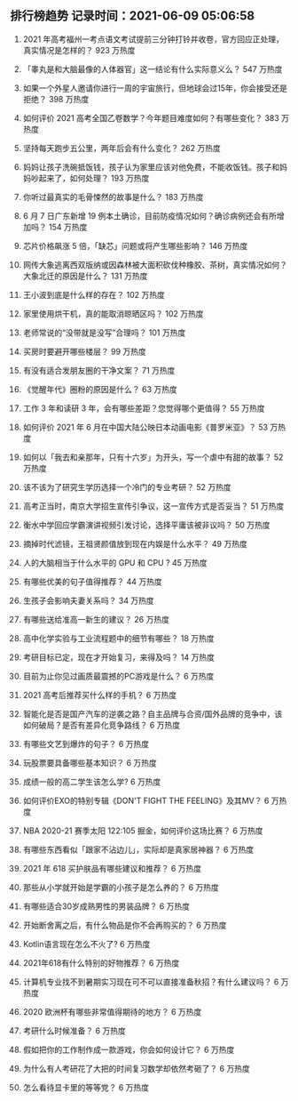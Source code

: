
## 排行榜趋势 记录时间：2021-06-09 05:06:58
  
  1. 2021 年高考福州一考点语文考试提前三分钟打铃并收卷，官方回应正处理，真实情况是怎样的？ 923 万热度
    
  2. 「睾丸是和大脑最像的人体器官」这一结论有什么实际意义么？ 547 万热度
    
  3. 如果一个外星人邀请你进行一周的宇宙旅行，但地球会过15年，你会接受还是拒绝？ 398 万热度
    
  4. 如何评价 2021 高考全国乙卷数学？今年题目难度如何？有哪些变化？ 383 万热度
    
  5. 坚持每天跑步五公里，两年后会有什么变化？ 262 万热度
    
  6. 妈妈让孩子洗碗抵饭钱，孩子认为家里应该对他免费，不能收饭钱。孩子和妈妈吵起来了，如何处理？ 193 万热度
    
  7. 你听过最真实的毛骨悚然的故事是什么？ 183 万热度
    
  8. 6 月 7 日广东新增 19 例本土确诊，目前防疫情况如何？确诊病例还会有所增加吗？ 154 万热度
    
  9. 芯片价格飙涨 5 倍，「缺芯」问题或将产生哪些影响？ 146 万热度
    
  10. 网传大象逃离西双版纳或因森林被大面积砍伐种橡胶、茶树，真实情况如何？大象北迁的原因是什么？ 131 万热度
    
  11. 王小波到底是什么样的存在？ 102 万热度
    
  12. 家里使用烘干机，真的能取消晾晒区吗？ 102 万热度
    
  13. 老师常说的“没带就是没写”合理吗？ 101 万热度
    
  14. 买房时要避开哪些楼层？ 99 万热度
    
  15. 有没有适合发朋友圈的干净文案？ 71 万热度
    
  16. 《觉醒年代》圈粉的原因是什么？ 63 万热度
    
  17. 工作 3 年和读研 3 年，会有哪些差距？您觉得哪个更值得？ 55 万热度
    
  18. 如何评价 2021 年 6 月在中国大陆公映日本动画电影《普罗米亚》？ 53 万热度
    
  19. 如何以「我去和亲那年，只有十六岁」为开头，写一个虐中有甜的故事？ 52 万热度
    
  20. 该不该为了研究生学历选择一个冷门的专业考研？ 52 万热度
    
  21. 高考正当时，南京大学招生宣传引争议，这一宣传方式是否妥当？ 51 万热度
    
  22. 衡水中学回应学霸演讲视频引发讨论，选择平庸该被非议吗？ 50 万热度
    
  23. 摘掉时代滤镜，王祖贤颜值放到现在内娱是什么水平？ 49 万热度
    
  24. 人的大脑相当于什么水平的 GPU 和 CPU ? 45 万热度
    
  25. 有哪些优美的句子值得推荐？ 44 万热度
    
  26. 生孩子会影响夫妻关系吗？ 34 万热度
    
  27. 有哪些送给准高一新生的建议？ 26 万热度
    
  28. 高中化学实验与工业流程题中的细节有哪些？ 18 万热度
    
  29. 考研目标已定，现在才开始复习，来得及吗？ 14 万热度
    
  30. 目前为止你见过画质最震撼的PC游戏是什么？ 6 万热度
    
  31. 2021 高考后推荐买什么样的手机？ 6 万热度
    
  32. 智能化是否是国产汽车的逆袭之路？自主品牌与合资/国外品牌的竞争中，该如何破局？是否有差异化竞争路线？ 6 万热度
    
  33. 有哪些文艺到爆炸的句子？ 6 万热度
    
  34. 玩股票要具备哪些基本知识？ 6 万热度
    
  35. 成绩一般的高二学生该怎么学? 6 万热度
    
  36. 如何评价EXO的特别专辑《DON'T FIGHT THE FEELING》及其MV？ 6 万热度
    
  37. NBA 2020-21 赛季太阳 122:105 掘金，如何评价这场比赛？ 6 万热度
    
  38. 有哪些东西看似「跟家不沾边儿」，实际却是真家居神器？ 6 万热度
    
  39. 2021 年 618 买护肤品有哪些建议和推荐？ 6 万热度
    
  40. 那些从小学就开始是学霸的小孩子是怎么养的？ 6 万热度
    
  41. 有哪些适合30岁成熟男性的男装品牌？ 6 万热度
    
  42. 开始断舍离之后，有什么物品是你不会再购买的？ 6 万热度
    
  43. Kotlin语言现在怎么不火了? 6 万热度
    
  44. 2021年618有什么特别的好物推荐？ 6 万热度
    
  45. 计算机专业找不到暑期实习现在可不可以直接准备秋招？有什么建议吗？ 6 万热度
    
  46. 2020 欧洲杯有哪些非常值得期待的地方？ 6 万热度
    
  47. 考研什么时候准备？ 6 万热度
    
  48. 假如把你的工作制作成一款游戏，你会如何设计它？ 6 万热度
    
  49. 为什么有人考研花了大把的时间复习数学却依然考砸了？ 6 万热度
    
  50. 怎么看待显卡里的等等党？ 6 万热度
    